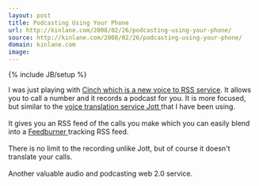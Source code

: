 ```yaml
---
layout: post
title: Podcasting Using Your Phone
url: http://kinlane.com/2008/02/26/podcasting-using-your-phone/
source: http://kinlane.com/2008/02/26/podcasting-using-your-phone/
domain: kinlane.com
image: 
---
```

{% include JB/setup %}<p>I was just playing with <a href="http://cinch.blogtalkradio.com/">Cinch which is a new voice to RSS service</a>.  It allows you to call a number and it records a podcast for you.  It is more focused, but similar to the <a href="http://www.jott.com/">voice translation service Jott </a>that I have been using.<br /><br />It gives you an RSS feed of the calls you make which you can easily blend into a <a href="http://www.feedburner.com/">Feedburner </a>tracking RSS feed.<br /><br />There is no limit to the recording unlike Jott, but of course it doesn't translate your calls.<br /><br />Another valuable audio and podcasting web 2.0 service.</p>
